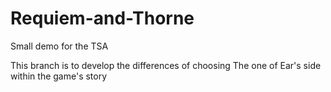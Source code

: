 # Requiem-and-Thorne
Small demo for the TSA


This branch is to develop the differences of choosing The one of Ear's side within the game's story
